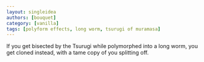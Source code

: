 ```yaml
---
layout: singleidea
authors: [bouquet]
category: [vanilla]
tags: [polyform effects, long worm, tsurugi of muramasa]
---
```

If you get bisected by the Tsurugi while polymorphed into a long worm, you get cloned instead, with a tame copy of you splitting off.
